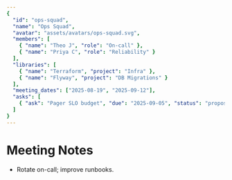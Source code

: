 ```yaml
---
{
  "id": "ops-squad",
  "name": "Ops Squad",
  "avatar": "assets/avatars/ops-squad.svg",
  "members": [
    { "name": "Theo J", "role": "On-call" },
    { "name": "Priya C", "role": "Reliability" }
  ],
  "libraries": [
    { "name": "Terraform", "project": "Infra" },
    { "name": "Flyway", "project": "DB Migrations" }
  ],
  "meeting_dates": ["2025-08-19", "2025-09-12"],
  "asks": [
    { "ask": "Pager SLO budget", "due": "2025-09-05", "status": "proposed" }
  ]
}
---
```


# Meeting Notes

- Rotate on-call; improve runbooks.

